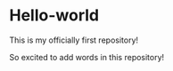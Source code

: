 # Hello-world
This is my officially first repository!

So excited to add words in this repository! 
